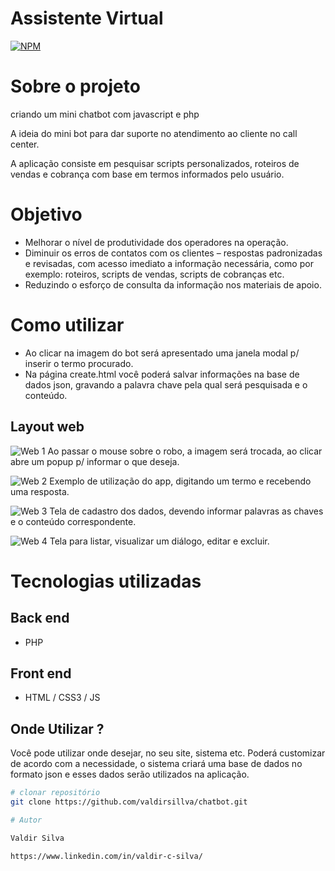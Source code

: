 # Assistente Virtual
[![NPM](https://img.shields.io/npm/l/react)](https://github.com/valdirsillva/chatbot/blob/main/LICENSE) 

# Sobre o projeto

criando um mini chatbot com javascript e php

A ideia do mini bot para dar suporte no atendimento ao cliente no call center.

A aplicação consiste em pesquisar scripts personalizados, roteiros de vendas e cobrança com base em termos informados pelo usuário.  

# Objetivo

- Melhorar o nível de produtividade dos operadores na operação.
- Diminuir os erros de contatos com os clientes – respostas padronizadas e revisadas, com acesso imediato a informação necessária, como por exemplo: roteiros, scripts de vendas, scripts de cobranças etc.
- Reduzindo o esforço de consulta da informação nos materiais de apoio.

# Como utilizar
- Ao clicar na imagem do bot será apresentado uma janela modal p/ inserir o termo procurado.
- Na página create.html você poderá salvar informações na base de dados json, gravando a palavra chave pela qual será pesquisada e o conteúdo.


## Layout web
![Web 1](https://github.com/valdirsillva/chatbot/blob/main/assets/bot_tela_inicial.png)
Ao passar o mouse sobre o robo, a imagem será trocada, ao clicar abre um popup p/ informar o que deseja.

![Web 2](https://github.com/valdirsillva/chatbot/blob/main/assets/consultando_dados_no_app.png)
Exemplo de utilização do app, digitando um termo e recebendo uma resposta.


![Web 3](https://github.com/valdirsillva/chatbot/blob/main/assets/tela_cadastro_dialogo_app.png)
Tela de cadastro dos dados, devendo informar palavras as chaves e o conteúdo correspondente.

![Web 4](https://github.com/valdirsillva/chatbot/blob/main/assets/tela_para_ver_listar_editar_e_excluir_um_dialogo.png)
Tela para listar, visualizar um diálogo, editar e excluir.



# Tecnologias utilizadas
## Back end
- PHP 

## Front end
- HTML / CSS3 / JS 

## Onde Utilizar ?
Você pode utilizar onde desejar, no seu site, sistema etc. Poderá customizar de acordo com a necessidade, o sistema criará uma base de dados no formato json e esses dados serão utilizados na aplicação.

```bash
# clonar repositório
git clone https://github.com/valdirsillva/chatbot.git

# Autor

Valdir Silva

https://www.linkedin.com/in/valdir-c-silva/
